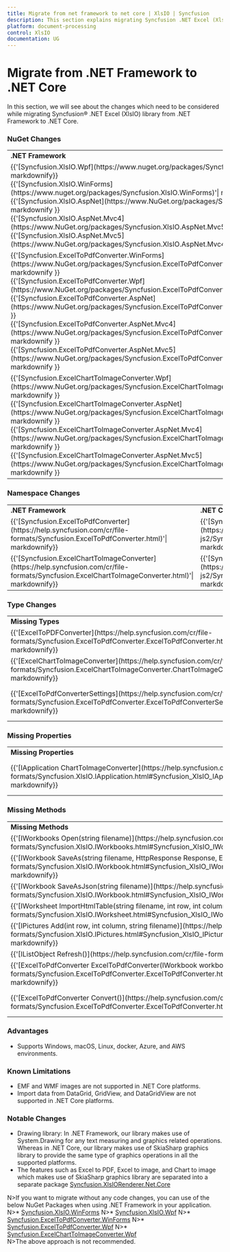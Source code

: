 ```yaml
---
title: Migrate from net framework to net core | XlsIO | Syncfusion
description: This section explains migrating Syncfusion .NET Excel (XlsIO) library from .NET Framework to .NET core.
platform: document-processing
control: XlsIO
documentation: UG
---
```


# Migrate from .NET Framework to .NET Core

In this section, we will see about the changes which need to be considered while migrating Syncfusion&reg; .NET Excel (XlsIO) library from .NET Framework to .NET Core.

### NuGet Changes
<table>
<tr>
<td>
<b>.NET Framework</b>
</td>
<td>
<b>.NET Core</b>
</td>
</tr>
<tr>
<td>
{{'[Syncfusion.XlsIO.Wpf](https://www.nuget.org/packages/Syncfusion.XlsIO.Wpf)'| markdownify}} <br/>
{{'[Syncfusion.XlsIO.WinForms](https://www.nuget.org/packages/Syncfusion.XlsIO.WinForms)'| markdownify}} <br/>
{{'[Syncfusion.XlsIO.AspNet](https://www.NuGet.org/packages/Syncfusion.XlsIO.AspNet)'| markdownify }} <br/>
{{'[Syncfusion.XlsIO.AspNet.Mvc4](https://www.NuGet.org/packages/Syncfusion.XlsIO.AspNet.Mvc5)'| markdownify }} <br/>
{{'[Syncfusion.XlsIO.AspNet.Mvc5](https://www.NuGet.org/packages/Syncfusion.XlsIO.AspNet.Mvc4)'| markdownify }} <br/>
</td>
<td>
{{'[Syncfusion.XlsIO.Net.Core](https://www.NuGet.org/packages/Syncfusion.XlsIO.Net.Core)'| markdownify }}
</td>
</tr>
<tr>
<td>
{{'[Syncfusion.ExcelToPdfConverter.WinForms](https://www.NuGet.org/packages/Syncfusion.ExcelToPdfConverter.WinForms)'| markdownify }} <br/>
{{'[Syncfusion.ExcelToPdfConverter.Wpf](https://www.NuGet.org/packages/Syncfusion.ExcelToPdfConverter.Wpf)'| markdownify }} <br/>
{{'[Syncfusion.ExcelToPdfConverter.AspNet](https://www.NuGet.org/packages/Syncfusion.ExcelToPdfConverter.AspNet)'| markdownify }} <br/>
{{'[Syncfusion.ExcelToPdfConverter.AspNet.Mvc4](https://www.NuGet.org/packages/Syncfusion.ExcelToPdfConverter.AspNet.Mvc4)'| markdownify }} <br/>
{{'[Syncfusion.ExcelToPdfConverter.AspNet.Mvc5](https://www.NuGet.org/packages/Syncfusion.ExcelToPdfConverter.AspNet.Mvc5)'| markdownify }} <br/>
</td>
<td>
{{'[Syncfusion.XlsIORenderer](https://www.NuGet.org/packages/Syncfusion.XlsIORenderer.Net.Core)'| markdownify }}
</td>
</tr>
<tr>
<td>
{{'[Syncfusion.ExcelChartToImageConverter.Wpf](https://www.NuGet.org/packages/Syncfusion.ExcelChartToImageConverter.Wpf)'| markdownify }} <br/>
{{'[Syncfusion.ExcelChartToImageConverter.AspNet](https://www.NuGet.org/packages/Syncfusion.ExcelChartToImageConverter.AspNet)'| markdownify }} <br/>
{{'[Syncfusion.ExcelChartToImageConverter.AspNet.Mvc4](https://www.NuGet.org/packages/Syncfusion.ExcelChartToImageConverter.AspNet.Mvc4)'| markdownify }} <br/>
{{'[Syncfusion.ExcelChartToImageConverter.AspNet.Mvc5](https://www.NuGet.org/packages/Syncfusion.ExcelChartToImageConverter.AspNet.Mvc5)'| markdownify }} <br/>
</td>
<td>
Not needed. Same functionalities are moved to {{'[Syncfusion.XlsIORenderer](https://www.NuGet.org/packages/Syncfusion.XlsIORenderer.Net.Core)'| markdownify }}
</td>
</tr>
</table>

### Namespace Changes

<table>
<tr>
<td>
<b>.NET Framework</b> 
</td>
<td>
<b>.NET Core</b> 
</td>
</tr>
<tr>
<td>
{{'[Syncfusion.ExcelToPdfConverter](https://help.syncfusion.com/cr/file-formats/Syncfusion.ExcelToPdfConverter.html)'| markdownify}}
</td>
<td>
{{'[Syncfusion.XlsIORenderer](https://help.syncfusion.com/cr/aspnetcore-js2/Syncfusion.XlsIORenderer.html)'| markdownify}}
</td>
</tr>
<tr>
<td>
{{'[Syncfusion.ExcelChartToImageConverter](https://help.syncfusion.com/cr/file-formats/Syncfusion.ExcelChartToImageConverter.html)'| markdownify}}
</td>
<td>
{{'[Syncfusion.XlsIORenderer](https://help.syncfusion.com/cr/aspnetcore-js2/Syncfusion.XlsIORenderer.html)'| markdownify}}
</td>
</tr>
</table>

### Type Changes
<table>
<tr>
<td>
<b>Missing Types</b> 
</td>
<td>
<b>Alternate Types</b> 
</td>
</tr>
<tr>
<td>
{{'[ExcelToPDFConverter](https://help.syncfusion.com/cr/file-formats/Syncfusion.ExcelToPdfConverter.ExcelToPdfConverter.html)'| markdownify}}
</td>
<td>
{{'[XlsIORenderer](https://help.syncfusion.com/cr/aspnetcore-js2/Syncfusion.XlsIORenderer.html)'| markdownify}}
</td>
</tr>
<tr>
<td>
{{'[ExcelChartToImageConverter](https://help.syncfusion.com/cr/file-formats/Syncfusion.ExcelChartToImageConverter.ChartToImageConverter.html)'| markdownify}}
</td>
<td>
{{'[XlsIORenderer ](https://help.syncfusion.com/cr/aspnetcore-js2/Syncfusion.XlsIORenderer.html)'| markdownify}}
</td>
</tr>
<tr>
<td>
{{'[ExcelToPdfConverterSettings](https://help.syncfusion.com/cr/file-formats/Syncfusion.ExcelToPdfConverter.ExcelToPdfConverterSettings.html)'| markdownify}}
</td>
<td>
{{'[XlsIORendererSettings](https://help.syncfusion.com/cr/aspnetcore-js2/Syncfusion.XlsIORenderer.XlsIORendererSettings.html)'| markdownify}}
</td>
</tr>
</table>

### Missing Properties
<table>
<tr>
<td>
<b>Missing Properties</b> 
</td>
<td>
<b>Alternate Properties</b> 
</td>
</tr>
<tr>
<td>
{{'[IApplication ChartToImageConverter](https://help.syncfusion.com/cr/file-formats/Syncfusion.XlsIO.IApplication.html#Syncfusion_XlsIO_IApplication_ChartToImageConverter)'| markdownify}}
</td>
<td>
{{'[IApplication XlsIORenderer](https://help.syncfusion.com/cr/aspnetcore-js2/Syncfusion.XlsIORenderer.XlsIORenderer.html)'| markdownify}} 
</td>
</tr>
</table>

### Missing Methods
<table>
<tr>
<td>
<b>Missing Methods</b> 
</td>
<td>
<b>Alternate Methods</b> 
</td>
</tr>
<tr>
<td>
{{'[IWorkbooks Open(string filename)](https://help.syncfusion.com/cr/file-formats/Syncfusion.XlsIO.IWorkbooks.html#Syncfusion_XlsIO_IWorkbooks_Open_System_String_)'| markdownify}}
</td>
<td>
The document can be opened as a file stream from the file system using IWorkbooks Open(Stream stream)                   
</td>
</tr>
<tr>
<td>
{{'[IWorkbook SaveAs(string filename, HttpResponse Response, ExcelDownloadType type)](https://help.syncfusion.com/cr/file-formats/Syncfusion.XlsIO.IWorkbook.html#Syncfusion_XlsIO_IWorkbook_SaveAs_System_String_Syncfusion_XlsIO_ExcelSaveType_System_Web_HttpResponse_)'| markdownify}}
</td>
<td>
The document can be saved as a file stream to the file system using IWorkbook SaveAs(Stream stream) 
</td>
</tr>
<tr>
<td>
{{'[IWorkbook SaveAsJson(string filename)](https://help.syncfusion.com/cr/file-formats/Syncfusion.XlsIO.IWorkbook.html#Syncfusion_XlsIO_IWorkbook_SaveAsJson_System_String_)'| markdownify}}
</td>
<td>
The document can be saved as a file stream to the file system using IWorkbook SaveAsJson(Stream stream) 
</td>
</tr>
<tr>
<td>
{{'[IWorksheet ImportHtmlTable(string filename, int row, int column)](https://help.syncfusion.com/cr/file-formats/Syncfusion.XlsIO.IWorksheet.html#Syncfusion_XlsIO_IWorksheet_ImportHtmlTable_System_String_System_Int32_System_Int32_)'| markdownify}}
</td>
<td>
The HTML table can be imported as a file stream from the file system using IWorksheet ImportHtmlTable(Stream stream, int row, int column) 
</td>
</tr>
<tr>
<td>
{{'[IPictures Add(int row, int column, string filename)](https://help.syncfusion.com/cr/file-formats/Syncfusion.XlsIO.IPictures.html#Syncfusion_XlsIO_IPictures_AddPicture_System_Int32_System_Int32_System_Int32_System_Int32_System_String_)'| markdownify}}
</td>
<td>
A picture can be added as a stream from the file system using IPictures Add(int row, int column, Stream stream) 
</td>
</tr>
<tr>
<td>
{{'[IListObject Refresh()](https://help.syncfusion.com/cr/file-formats/Syncfusion.XlsIO.IListObject.html#Syncfusion_XlsIO_IListObject_Refresh)'| markdownify}}
</td>
<td>
Not supported due to .NET Framework limitation. 
</td>
</tr>
<tr>
<td>
{{'[ExcelToPdfConverter ExcelToPdfConverter(IWorkbook workbook)](https://help.syncfusion.com/cr/file-formats/Syncfusion.ExcelToPdfConverter.ExcelToPdfConverter.html#Syncfusion_ExcelToPdfConverter_ExcelToPdfConverter__ctor_Syncfusion_XlsIO_IWorkbook_)'| markdownify}}
</td>
<td>
{{'[XlsIORenderer XlsIORenderer()](https://help.syncfusion.com/cr/aspnetcore-js2/Syncfusion.XlsIORenderer.XlsIORenderer.html#Syncfusion_XlsIORenderer_XlsIORenderer__ctor)'| markdownify}}
</td>
</tr>
<tr>
<td>
{{'[ExcelToPdfConverter Convert()](https://help.syncfusion.com/cr/file-formats/Syncfusion.ExcelToPdfConverter.ExcelToPdfConverter.html#Syncfusion_ExcelToPdfConverter_ExcelToPdfConverter_Convert)'| markdownify}}
</td>
<td>
{{'[XlsIORenderer ConvertToPDF(IWorkbook workbook)](https://help.syncfusion.com/cr/aspnetcore-js2/Syncfusion.XlsIORenderer.XlsIORenderer.html#Syncfusion_XlsIORenderer_XlsIORenderer_ConvertToPDF_Syncfusion_XlsIO_IWorkbook_)'| markdownify}}
</td>
</tr>
</table>

### Advantages
*	Supports Windows, macOS, Linux, docker, Azure, and AWS environments.

### Known Limitations
*	EMF and WMF images are not supported in .NET Core platforms.
*	Import data from DataGrid, GridView, and DataGridView are not supported in .NET Core platforms.

### Notable Changes
*	Drawing library: In .NET Framework, our library makes use of System.Drawing for any text measuring and graphics related operations. Whereas in .NET Core, our library makes use of SkiaSharp graphics library to provide the same type of graphics operations in all the supported platforms.
*	The features such as Excel to PDF, Excel to image, and Chart to image which makes use of SkiaSharp graphics library are separated into a separate package [Syncfusion.XlsIORenderer.Net.Core](https://www.NuGet.org/packages/Syncfusion.XlsIORenderer.Net.Core)

N>If you want to migrate without any code changes, you can use of the below NuGet Packages when using .NET Framework in your application.  <br/>
N>*	[Syncfusion.XlsIO.WinForms](https://www.NuGet.org/packages/Syncfusion.XlsIO.WinForms)
N>*	[Syncfusion.XlsIO.Wpf](https://www.NuGet.org/packages/Syncfusion.XlsIO.Wpf)
N>*	[Syncfusion.ExcelToPdfConverter.WinForms](https://www.NuGet.org/packages/Syncfusion.ExcelToPdfConverter.WinForms)
N>*	[Syncfusion.ExcelToPdfConverter.Wpf](https://www.NuGet.org/packages/Syncfusion.ExcelToPdfConverter.Wpf)
N>*	[Syncfusion.ExcelChartToImageConverter.Wpf](https://www.NuGet.org/packages/Syncfusion.ExcelChartToImageConverter.WPF) <br/>
N>The above approach is not recommended.